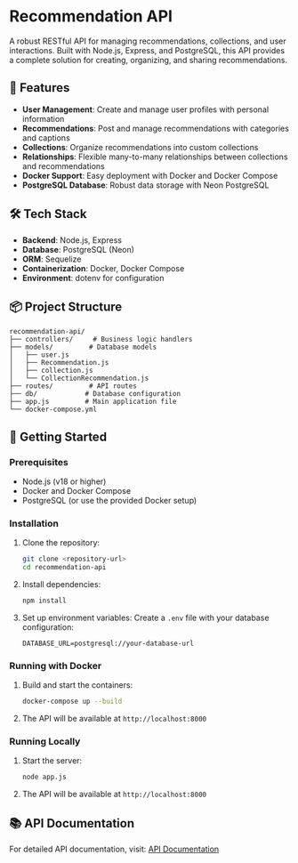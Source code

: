 # Recommendation API

A robust RESTful API for managing recommendations, collections, and user interactions. Built with Node.js, Express, and PostgreSQL, this API provides a complete solution for creating, organizing, and sharing recommendations.

## 🚀 Features

- **User Management**: Create and manage user profiles with personal information
- **Recommendations**: Post and manage recommendations with categories and captions
- **Collections**: Organize recommendations into custom collections
- **Relationships**: Flexible many-to-many relationships between collections and recommendations
- **Docker Support**: Easy deployment with Docker and Docker Compose
- **PostgreSQL Database**: Robust data storage with Neon PostgreSQL

## 🛠️ Tech Stack

- **Backend**: Node.js, Express
- **Database**: PostgreSQL (Neon)
- **ORM**: Sequelize
- **Containerization**: Docker, Docker Compose
- **Environment**: dotenv for configuration

## 📦 Project Structure

```
recommendation-api/
├── controllers/     # Business logic handlers
├── models/         # Database models
│   ├── user.js
│   ├── Recommendation.js
│   ├── collection.js
│   └── CollectionRecommendation.js
├── routes/         # API routes
├── db/            # Database configuration
├── app.js         # Main application file
└── docker-compose.yml
```

## 🚀 Getting Started

### Prerequisites

- Node.js (v18 or higher)
- Docker and Docker Compose
- PostgreSQL (or use the provided Docker setup)

### Installation

1. Clone the repository:
   ```bash
   git clone <repository-url>
   cd recommendation-api
   ```

2. Install dependencies:
   ```bash
   npm install
   ```

3. Set up environment variables:
   Create a `.env` file with your database configuration:
   ```
   DATABASE_URL=postgresql://your-database-url
   ```

### Running with Docker

1. Build and start the containers:
   ```bash
   docker-compose up --build
   ```

2. The API will be available at `http://localhost:8000`

### Running Locally

1. Start the server:
   ```bash
   node app.js
   ```

2. The API will be available at `http://localhost:8000`

## 📚 API Documentation

For detailed API documentation, visit: [API Documentation](https://documenter.getpostman.com/view/23481716/2sB2cd5yL4)


